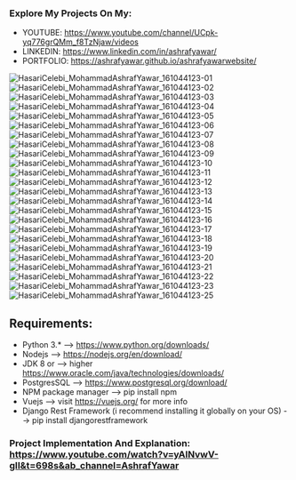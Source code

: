 ### Explore My Projects On My:
  - YOUTUBE: https://www.youtube.com/channel/UCpk-yq776grQMm_f8TzNjaw/videos
  - LINKEDIN: https://www.linkedin.com/in/ashrafyawar/
  - PORTFOLIO: https://ashrafyawar.github.io/ashrafyawarwebsite/
 
![HasariCelebi_MohammadAshrafYawar_161044123-01](https://user-images.githubusercontent.com/32710632/202775161-caccf803-7381-4ccd-b86f-4daed4384845.jpg)
![HasariCelebi_MohammadAshrafYawar_161044123-02](https://user-images.githubusercontent.com/32710632/202775163-118c0ba5-93d1-4081-b920-2a1c300a7462.jpg)
![HasariCelebi_MohammadAshrafYawar_161044123-03](https://user-images.githubusercontent.com/32710632/202775169-b19f65fc-bd64-4a63-b0a1-c10ddbb5801d.jpg)
![HasariCelebi_MohammadAshrafYawar_161044123-04](https://user-images.githubusercontent.com/32710632/202775170-1f5bdab2-59dc-4f7a-8469-dc3524e800ae.jpg)
![HasariCelebi_MohammadAshrafYawar_161044123-05](https://user-images.githubusercontent.com/32710632/202775179-685d11c4-032c-48fd-9b1e-c800c5c54cff.jpg)
![HasariCelebi_MohammadAshrafYawar_161044123-06](https://user-images.githubusercontent.com/32710632/202775180-902ce949-b7dd-4fcb-bef5-a2e697973c1e.jpg)
![HasariCelebi_MohammadAshrafYawar_161044123-07](https://user-images.githubusercontent.com/32710632/202775184-6b41ff1f-f648-42af-9650-7f0c0ddb4a12.jpg)
![HasariCelebi_MohammadAshrafYawar_161044123-08](https://user-images.githubusercontent.com/32710632/202775189-d92af156-b387-49aa-9566-dae3be381f3d.jpg)
![HasariCelebi_MohammadAshrafYawar_161044123-09](https://user-images.githubusercontent.com/32710632/202775192-c73fc304-aeea-4a9b-859f-ae2bbeb0a742.jpg)
![HasariCelebi_MohammadAshrafYawar_161044123-10](https://user-images.githubusercontent.com/32710632/202775194-8132cf75-35b0-4718-b0c6-de279dbcbfe8.jpg)
![HasariCelebi_MohammadAshrafYawar_161044123-11](https://user-images.githubusercontent.com/32710632/202775196-0df0dc7a-a97d-4889-a809-b4ddd9f3f9e4.jpg)
![HasariCelebi_MohammadAshrafYawar_161044123-12](https://user-images.githubusercontent.com/32710632/202775198-34ba0ea1-16b5-4b68-98fb-77e3699d6bd8.jpg)
![HasariCelebi_MohammadAshrafYawar_161044123-13](https://user-images.githubusercontent.com/32710632/202775204-940eaac7-183c-4fd2-85ba-b689340df86c.jpg)
![HasariCelebi_MohammadAshrafYawar_161044123-14](https://user-images.githubusercontent.com/32710632/202775205-467cbe0b-0467-4598-b746-343382565344.jpg)
![HasariCelebi_MohammadAshrafYawar_161044123-15](https://user-images.githubusercontent.com/32710632/202775209-be36ae71-cd09-4c60-a970-1e989a0cef44.jpg)
![HasariCelebi_MohammadAshrafYawar_161044123-16](https://user-images.githubusercontent.com/32710632/202775211-f39b5f27-4da7-4253-b517-fe43e9a7b6d1.jpg)
![HasariCelebi_MohammadAshrafYawar_161044123-17](https://user-images.githubusercontent.com/32710632/202775212-d450eb38-c9ba-42b6-a758-230b6789ca34.jpg)
![HasariCelebi_MohammadAshrafYawar_161044123-18](https://user-images.githubusercontent.com/32710632/202775215-fc712c81-7af0-4328-8fc0-c7e2d7f93d4b.jpg)
![HasariCelebi_MohammadAshrafYawar_161044123-19](https://user-images.githubusercontent.com/32710632/202775218-1f696ced-971b-4a26-9b5a-b64321720ed2.jpg)
![HasariCelebi_MohammadAshrafYawar_161044123-20](https://user-images.githubusercontent.com/32710632/202775219-c5230e03-12ac-40e3-bde9-756a0f1dff82.jpg)
![HasariCelebi_MohammadAshrafYawar_161044123-21](https://user-images.githubusercontent.com/32710632/202775223-db3ae72f-3ac4-4281-b069-03e1a724d200.jpg)
![HasariCelebi_MohammadAshrafYawar_161044123-22](https://user-images.githubusercontent.com/32710632/202775227-8be70302-4140-4a52-ab9d-c16f7f9c28a6.jpg)
![HasariCelebi_MohammadAshrafYawar_161044123-23](https://user-images.githubusercontent.com/32710632/202775230-ed29e26c-8eca-4899-a2a0-05a081f141e1.jpg)
![HasariCelebi_MohammadAshrafYawar_161044123-25](https://user-images.githubusercontent.com/32710632/202775234-96835416-9d26-4937-91d8-b7e14a9384b4.jpg)

## Requirements:

- Python 3.* --> https://www.python.org/downloads/
- Nodejs  --> https://nodejs.org/en/download/
- JDK 8 or --> higher https://www.oracle.com/java/technologies/downloads/
- PostgresSQL --> https://www.postgresql.org/download/
- NPM package manager --> pip install npm
- Vuejs --> visit https://vuejs.org/ for more info
- Django Rest Framework (i recommend installing it globally on your OS) --> pip install djangorestframework

### Project Implementation And Explanation: https://www.youtube.com/watch?v=yAlNvwV-gII&t=698s&ab_channel=AshrafYawar
